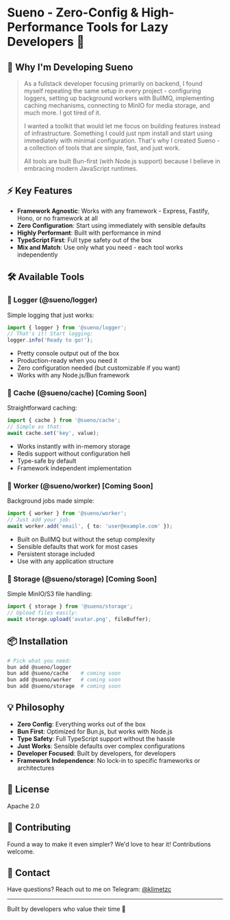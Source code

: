 # Sueno - Zero-Config & High-Performance Tools for Lazy Developers 🦥

## 💭 Why I'm Developing Sueno

> As a fullstack developer focusing primarily on backend, I found myself repeating the same setup in every project - configuring loggers, setting up background workers with BullMQ, implementing caching mechanisms, connecting to MinIO for media storage, and much more. I got tired of it.
>
> I wanted a toolkit that would let me focus on building features instead of infrastructure. Something I could just npm install and start using immediately with minimal configuration. That's why I created Sueno - a collection of tools that are simple, fast, and just work.
>
> All tools are built Bun-first (with Node.js support) because I believe in embracing modern JavaScript runtimes.

## ⚡ Key Features

- **Framework Agnostic**: Works with any framework - Express, Fastify, Hono, or no framework at all
- **Zero Configuration**: Start using immediately with sensible defaults
- **Highly Performant**: Built with performance in mind
- **TypeScript First**: Full type safety out of the box
- **Mix and Match**: Use only what you need - each tool works independently

## 🛠️ Available Tools

### 📝 Logger (@sueno/logger)

Simple logging that just works:

```typescript
import { logger } from '@sueno/logger';
// That's it! Start logging:
logger.info('Ready to go!');
```

- Pretty console output out of the box
- Production-ready when you need it
- Zero configuration needed (but customizable if you want)
- Works with any Node.js/Bun framework

### 🔄 Cache (@sueno/cache) [Coming Soon]

Straightforward caching:

```typescript
import { cache } from '@sueno/cache';
// Simple as that:
await cache.set('key', value);
```

- Works instantly with in-memory storage
- Redis support without configuration hell
- Type-safe by default
- Framework independent implementation

### 👷 Worker (@sueno/worker) [Coming Soon]

Background jobs made simple:

```typescript
import { worker } from '@sueno/worker';
// Just add your job:
await worker.add('email', { to: 'user@example.com' });
```

- Built on BullMQ but without the setup complexity
- Sensible defaults that work for most cases
- Persistent storage included
- Use with any application structure

### 📁 Storage (@sueno/storage) [Coming Soon]

Simple MinIO/S3 file handling:

```typescript
import { storage } from '@sueno/storage';
// Upload files easily:
await storage.upload('avatar.png', fileBuffer);
```

## 📦 Installation

```bash
# Pick what you need:
bun add @sueno/logger
bun add @sueno/cache    # coming soon
bun add @sueno/worker   # coming soon
bun add @sueno/storage  # coming soon
```

## 💡 Philosophy

- **Zero Config**: Everything works out of the box
- **Bun First**: Optimized for Bun.js, but works with Node.js
- **Type Safety**: Full TypeScript support without the hassle
- **Just Works**: Sensible defaults over complex configurations
- **Developer Focused**: Built by developers, for developers
- **Framework Independence**: No lock-in to specific frameworks or architectures

## 📜 License

Apache 2.0

## 🤝 Contributing

Found a way to make it even simpler? We'd love to hear it! Contributions welcome.

## 📱 Contact

Have questions? Reach out to me on Telegram: [@klimetzc](https://t.me/klimetzc)

---

Built by developers who value their time 🚀
